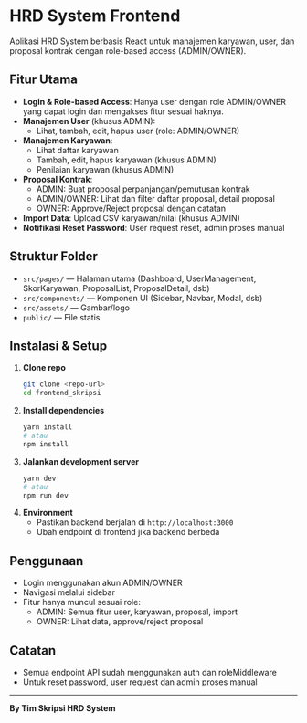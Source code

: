 # HRD System Frontend

Aplikasi HRD System berbasis React untuk manajemen karyawan, user, dan proposal kontrak dengan role-based access (ADMIN/OWNER).

## Fitur Utama
- **Login & Role-based Access**: Hanya user dengan role ADMIN/OWNER yang dapat login dan mengakses fitur sesuai haknya.
- **Manajemen User** (khusus ADMIN):
  - Lihat, tambah, edit, hapus user (role: ADMIN/OWNER)
- **Manajemen Karyawan**:
  - Lihat daftar karyawan
  - Tambah, edit, hapus karyawan (khusus ADMIN)
  - Penilaian karyawan (khusus ADMIN)
- **Proposal Kontrak**:
  - ADMIN: Buat proposal perpanjangan/pemutusan kontrak
  - ADMIN/OWNER: Lihat dan filter daftar proposal, detail proposal
  - OWNER: Approve/Reject proposal dengan catatan
- **Import Data**: Upload CSV karyawan/nilai (khusus ADMIN)
- **Notifikasi Reset Password**: User request reset, admin proses manual

## Struktur Folder
- `src/pages/` — Halaman utama (Dashboard, UserManagement, SkorKaryawan, ProposalList, ProposalDetail, dsb)
- `src/components/` — Komponen UI (Sidebar, Navbar, Modal, dsb)
- `src/assets/` — Gambar/logo
- `public/` — File statis

## Instalasi & Setup
1. **Clone repo**
   ```bash
   git clone <repo-url>
   cd frontend_skripsi
   ```
2. **Install dependencies**
   ```bash
   yarn install
   # atau
   npm install
   ```
3. **Jalankan development server**
   ```bash
   yarn dev
   # atau
   npm run dev
   ```
4. **Environment**
   - Pastikan backend berjalan di `http://localhost:3000`
   - Ubah endpoint di frontend jika backend berbeda

## Penggunaan
- Login menggunakan akun ADMIN/OWNER
- Navigasi melalui sidebar
- Fitur hanya muncul sesuai role:
  - ADMIN: Semua fitur user, karyawan, proposal, import
  - OWNER: Lihat data, approve/reject proposal

## Catatan
- Semua endpoint API sudah menggunakan auth dan roleMiddleware
- Untuk reset password, user request dan admin proses manual

---

**By Tim Skripsi HRD System**
